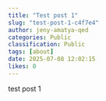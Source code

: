 ```yaml
---
title: "Test post 1"
slug: "test-post-1-c4f7e4"
author: jeny-amatya-qed
categories: Public
classification: Public
tags: [about]
date: 2025-07-08 12:02:15 
likes: 0
---
```


test post 1